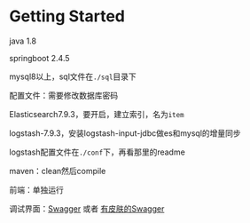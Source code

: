 # Getting Started

java 1.8

springboot 2.4.5

mysql8以上，sql文件在`./sql`目录下

配置文件：需要修改数据库密码

Elasticsearch7.9.3，要开启，建立索引，名为`item`

logstash-7.9.3，安装logstash-input-jdbc做es和mysql的增量同步

logstash配置文件在`./conf`下，再看那里的readme

maven：clean然后compile

前端：单独运行

调试界面：[Swagger](http://localhost:8090/swagger-ui.html ) 或者  [有皮肤的Swagger](http://localhost:8090/doc.html )


